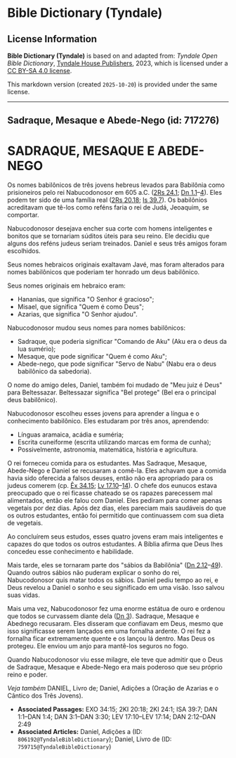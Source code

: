 # Bible Dictionary (Tyndale)

## License Information

**Bible Dictionary (Tyndale)** is based on and adapted from: _Tyndale Open Bible Dictionary_, [Tyndale House Publishers](https://tyndaleopenresources.com/), 2023, which is licensed under a [CC BY-SA 4.0 license](https://creativecommons.org/licenses/by-sa/4.0/legalcode.en).

This markdown version (created `2025-10-20`) is provided under the same license.



--------------------------------

## Sadraque, Mesaque e Abede-Nego (id: 717276)

SADRAQUE, MESAQUE E ABEDE\-NEGO
===============================

Os nomes babilônicos de três jovens hebreus levados para Babilônia como prisioneiros pelo rei Nabucodonosor em 605 a.C. ([2Rs 24\.1](https://ref.ly/2Kgs24:1); [Dn 1\.1](https://ref.ly/Dan1:1-Dan1:4)–[4](https://ref.ly/Dan1:1-Dan1:4)). Eles podem ter sido de uma família real ([2Rs 20\.18](https://ref.ly/2Kgs20:18); [Is 39\.7](https://ref.ly/Isa39:7)). Os babilônios acreditavam que tê\-los como reféns faria o rei de Judá, Jeoaquim, se comportar.

Nabucodonosor desejava encher sua corte com homens inteligentes e bonitos que se tornariam súditos úteis para seu reino. Ele decidiu que alguns dos reféns judeus seriam treinados. Daniel e seus três amigos foram escolhidos.

Seus nomes hebraicos originais exaltavam Javé, mas foram alterados para nomes babilônicos que poderiam ter honrado um deus babilônico.

Seus nomes originais em hebraico eram:

* Hananias, que significa "O Senhor é gracioso";
* Misael, que significa "Quem é como Deus";
* Azarias, que significa "O Senhor ajudou".

Nabucodonosor mudou seus nomes para nomes babilônicos:

* Sadraque, que poderia significar "Comando de Aku" (Aku era o deus da lua sumério);
* Mesaque, que pode significar "Quem é como Aku";
* Abede\-nego, que pode significar "Servo de Nabu" (Nabu era o deus babilônico da sabedoria).

O nome do amigo deles, Daniel, também foi mudado de "Meu juiz é Deus" para Beltessazar. Beltessazar significa "Bel protege" (Bel era o principal deus babilônico).

Nabucodonosor escolheu esses jovens para aprender a língua e o conhecimento babilônico. Eles estudaram por três anos, aprendendo:

* Línguas aramaica, acádia e suméria;
* Escrita cuneiforme (escrita utilizando marcas em forma de cunha);
* Possivelmente, astronomia, matemática, história e agricultura.

O rei forneceu comida para os estudantes. Mas Sadraque, Mesaque, Abede\-Nego e Daniel se recusaram a comê\-la. Eles achavam que a comida havia sido oferecida a falsos deuses, então não era apropriado para os judeus comerem (cp. [Êx 34\.15](https://ref.ly/Exod34:15); [Lv 17\.10](https://ref.ly/Lev17:10-Lev17:14)–[14](https://ref.ly/Lev17:10-Lev17:14)). O chefe dos eunucos estava preocupado que o rei ficasse chateado se os rapazes parecessem mal alimentados, então ele falou com Daniel. Eles pediram para comer apenas vegetais por dez dias. Após dez dias, eles pareciam mais saudáveis do que os outros estudantes, então foi permitido que continuassem com sua dieta de vegetais.

Ao concluírem seus estudos, esses quatro jovens eram mais inteligentes e capazes do que todos os outros estudantes. A Bíblia afirma que Deus lhes concedeu esse conhecimento e habilidade.

Mais tarde, eles se tornaram parte dos "sábios da Babilônia" ([Dn 2\.12](https://ref.ly/Dan2:12-Dan2:49)–[49](https://ref.ly/Dan2:12-Dan2:49)). Quando outros sábios não puderam explicar o sonho do rei, Nabucodonosor quis matar todos os sábios. Daniel pediu tempo ao rei, e Deus revelou a Daniel o sonho e seu significado em uma visão. Isso salvou suas vidas.

Mais uma vez, Nabucodonosor fez uma enorme estátua de ouro e ordenou que todos se curvassem diante dela ([Dn 3](https://ref.ly/Dan3:1-Dan3:30)). Sadraque, Mesaque e Abednego recusaram. Eles disseram que confiavam em Deus, mesmo que isso significasse serem lançados em uma fornalha ardente. O rei fez a fornalha ficar extremamente quente e os lançou lá dentro. Mas Deus os protegeu. Ele enviou um anjo para mantê\-los seguros no fogo.

Quando Nabucodonosor viu esse milagre, ele teve que admitir que o Deus de Sadraque, Mesaque e Abede\-Nego era mais poderoso que seu próprio reino e poder.

*Veja também* DANIEL, Livro de; Daniel, Adições a (Oração de Azarias e o Cântico dos Três Jovens).

* **Associated Passages:** EXO 34:15; 2KI 20:18; 2KI 24:1; ISA 39:7; DAN 1:1–DAN 1:4; DAN 3:1–DAN 3:30; LEV 17:10–LEV 17:14; DAN 2:12–DAN 2:49
* **Associated Articles:** Daniel, Adições a (ID: `806192@TyndaleBibleDictionary`); Daniel, Livro de (ID: `759715@TyndaleBibleDictionary`)

